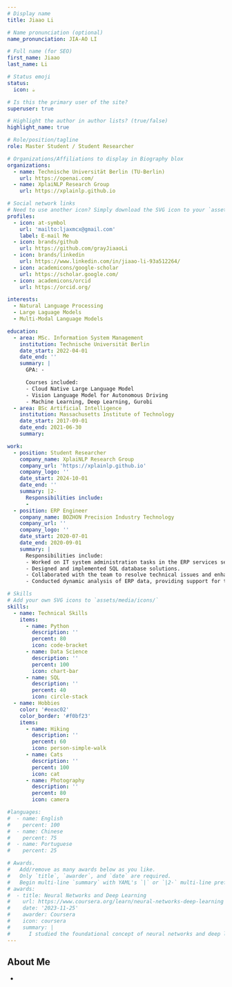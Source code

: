```yaml
---
# Display name
title: Jiaao Li

# Name pronunciation (optional)
name_pronunciation: JIA-AO LI

# Full name (for SEO)
first_name: Jiaao
last_name: Li

# Status emoji
status:
  icon: ☕️

# Is this the primary user of the site?
superuser: true

# Highlight the author in author lists? (true/false)
highlight_name: true

# Role/position/tagline
role: Master Student / Student Researcher

# Organizations/Affiliations to display in Biography blox
organizations:
  - name: Technische Universität Berlin (TU-Berlin)
    url: https://openai.com/
  - name: XplaiNLP Research Group
    url: https://xplainlp.github.io

# Social network links
# Need to use another icon? Simply download the SVG icon to your `assets/media/icons/` folder.
profiles:
  - icon: at-symbol
    url: 'mailto:ljaxmcx@gmail.com'
    label: E-mail Me
  - icon: brands/github
    url: https://github.com/grayJiaaoLi
  - icon: brands/linkedin
    url: https://www.linkedin.com/in/jiaao-li-93a512264/
  - icon: academicons/google-scholar
    url: https://scholar.google.com/
  - icon: academicons/orcid
    url: https://orcid.org/

interests:
  - Natural Language Processing
  - Large Laguage Models
  - Multi-Modal Language Models

education:
  - area: MSc. Information System Management
    institution: Technische Universität Berlin
    date_start: 2022-04-01
    date_end: ''
    summary: |
      GPA: -

      Courses included:
      - Cloud Native Large Language Model
      - Vision Language Model for Autonomous Driving
      - Machine Learning, Deep Learning, Gurobi
  - area: BSc Artificial Intelligence
    institution: Massachusetts Institute of Technology
    date_start: 2017-09-01
    date_end: 2021-06-30
    summary: 

work:
  - position: Student Researcher
    company_name: XplaiNLP Research Group
    company_url: 'https://xplainlp.github.io'
    company_logo: ''
    date_start: 2024-10-01
    date_end: ''
    summary: |2-
      Responsibilities include:
      - 
  - position: ERP Engineer
    company_name: BOZHON Precision Industry Technology
    company_url: ''
    company_logo: ''
    date_start: 2020-07-01
    date_end: 2020-09-01
    summary: |
      Responsibilities include:
      - Worked on IT system administration tasks in the ERP services section
      - Designed and implemented SQL database solutions.
      - Collaborated with the team to resolve technical issues and enhance system performance
      - Conducted dynamic analysis of ERP data, providing support for the ERP team

# Skills
# Add your own SVG icons to `assets/media/icons/`
skills:
  - name: Technical Skills
    items:
      - name: Python
        description: ''
        percent: 80
        icon: code-bracket
      - name: Data Science
        description: ''
        percent: 100
        icon: chart-bar
      - name: SQL
        description: ''
        percent: 40
        icon: circle-stack
  - name: Hobbies
    color: '#eeac02'
    color_border: '#f0bf23'
    items:
      - name: Hiking
        description: ''
        percent: 60
        icon: person-simple-walk
      - name: Cats
        description: ''
        percent: 100
        icon: cat
      - name: Photography
        description: ''
        percent: 80
        icon: camera

#languages:
#  - name: English
#    percent: 100
#  - name: Chinese
#    percent: 75
#  - name: Portuguese
#    percent: 25

# Awards.
#   Add/remove as many awards below as you like.
#   Only `title`, `awarder`, and `date` are required.
#   Begin multi-line `summary` with YAML's `|` or `|2-` multi-line prefix and indent 2 spaces below.
# awards:
#  - title: Neural Networks and Deep Learning
#    url: https://www.coursera.org/learn/neural-networks-deep-learning
#    date: '2023-11-25'
#    awarder: Coursera
#    icon: coursera
#    summary: |
#      I studied the foundational concept of neural networks and deep learning. By the end, I was familiar with the significant technological trends driving the rise of deep learning; build, train, and apply fully connected deep neural networks; implement efficient (vectorized) neural networks; identify key parameters in a neural network’s architecture; and apply deep learning to your own applications.
---
```


## About Me
-
